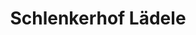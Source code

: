 ---
title: "Schlenkerhof Lädele"
url: /koenigsfeld-im-schwarzwald/schlenkerhof-laedele/
shop: Hofladen
---